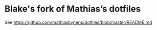 # Blake's fork of Mathias’s dotfiles

See https://github.com/mathiasbynens/dotfiles/blob/master/README.md
